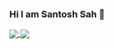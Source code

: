 ### Hi I am Santosh Sah 👋

<a href="https://github.com/sahsantoshh">
  <img align="center" src="https://github-readme-stats.vercel.app/api?username=sahsantoshh&show_icons=true&theme=synthwave&count_private=true&include_all_commits=true" />
</a>
<a href="https://github.com/sahsantoshh">
  <img align="center" src="https://github-readme-stats.vercel.app/api/top-langs/?username=sahsantoshh&show_icons=true&theme=synthwave&count_private=true&layout=compact&langs_count=10" />
</a>
